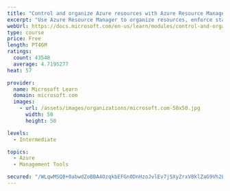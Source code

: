 ```yaml
---
title: "Control and organize Azure resources with Azure Resource Manager"
excerpt: "Use Azure Resource Manager to organize resources, enforce standards, and protect critical assets from deletion."
webUrl: https://docs.microsoft.com/en-us/learn/modules/control-and-organize-with-azure-resource-manager/
type: course
price: Free
length: PT46M
ratings:
  count: 43548
  average: 4.7195277
heat: 57

provider:
  name: Microsoft Learn
  domain: microsoft.com
  images:
    - url: /assets/images/organizations/microsoft.com-50x50.jpg
      width: 50
      height: 50

levels:
  - Intermediate

topics:
  - Azure
  - Management Tools

secured: "/WLqwMSQ8+0abwdZoBBA4OzqkbEFGn0DnHzoJvlEv7jSXyZrxV8klZaG9Vh2LbJzTnqVbQHyMdsxOZMJZYOaCB1gV32/PvkEICmsFSI++6Lv2kiAi1zYTFc5iCyVhEy+bZpUs0k02LjTwta1sX8xfuAB8mA/eOSbUXEeIonzch/r44nWDxh6VWnz8lajHKZXYqCHLGRkQXSNIc0yIuc+ZqmD9tOtCNZlYeQODXcHnQIhukNJ4B6ZMWn6s16tmevm+QseCVngMHxefQ5QOrKFfKE8rFeVjbi/JncaRzBl0AoMKUllrdNcXD+WppJ9m+27d2nkWKKdVDwes9aeOVn0k7wuJmmUxUWwe4o2SUrmMPEgSJrAB753O3RFFJRS3Dbg2QRcvW3JEx98mM4Qm+aTWrLhRez03JoQigpi4p8s+BH1tRidWKkURmexwW/h1RlW;OSC1gEx1CYSKsHq/+7VB2Q=="
---
```


